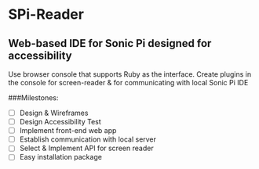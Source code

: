 # SPi-Reader
## Web-based IDE for Sonic Pi designed for accessibility

Use browser console that supports Ruby as the interface. Create plugins in the console for screen-reader & for communicating with local Sonic Pi IDE

###Milestones:
- [ ] Design & Wireframes
- [ ] Design Accessibility Test 
- [ ] Implement front-end web app
- [ ] Establish communication with local server
- [ ] Select & Implement API for screen reader
- [ ] Easy installation package
